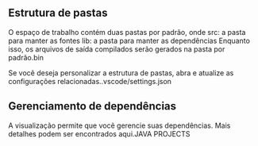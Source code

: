 ## Estrutura de pastas 
O espaço de trabalho contém duas pastas por padrão, onde 
src: a pasta para manter as fontes
lib: a pasta para manter as dependências
Enquanto isso, os arquivos de saída compilados serão gerados na pasta por padrão.bin

Se você deseja personalizar a estrutura de pastas, abra e atualize as configurações relacionadas..vscode/settings.json

## Gerenciamento de dependências
A visualização permite que você gerencie suas dependências. Mais detalhes podem ser encontrados aqui.JAVA PROJECTS